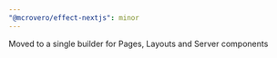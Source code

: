 ```yaml
---
"@mcrovero/effect-nextjs": minor
---
```


Moved to a single builder for Pages, Layouts and Server components
